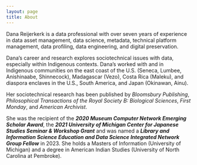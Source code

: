 ```yaml
---
layout: page
title: About
---
```


Dana Reijerkerk is a data professional with over seven years of experience in data asset management, data science, metadata, technical platform management, data profiling, data engineering, and digital preservation.

Dana’s career and research explores sociotechnical issues with data, especially within Indigenous contexts. Dana’s worked with and in Indigenous communities on the east coast of the U.S. (Seneca, Lumbee, Anishinaabe, Shinnecock), Madagascar (Vezo), Costa Rica (Maleku), and diaspora enclaves in the U.S., South America, and Japan (Okinawan, Ainu).

Her sociotechnical research has been published by _Bloomsbury Publishing_, _Philosophical Transactions of the Royal Society B: Biological Sciences_, _First Monday_, and _American Archivist_. 

She was the recipient of the **_2020 Museum Computer Network Emerging Scholar Award_**, the **_2021 University of Michigan Center for Japanese Studies Seminar & Workshop Grant_** and was named a **_Library and Information Science Education and Data Science Integrated Network Group Fellow_** in 2023. She holds a Masters of Information (University of Michigan) and a degree in American Indian Studies (University of North Carolina at Pembroke).
